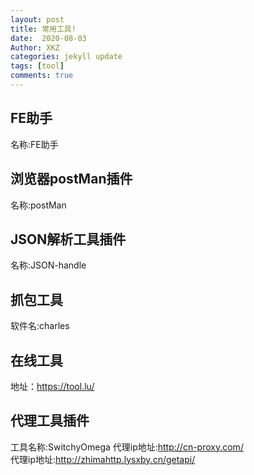 ```yaml
---
layout: post
title: 常用工具!
date:  2020-08-03
Author: XKZ
categories: jekyll update
tags: [tool]
comments: true
---
```

## FE助手
名称:FE助手
## 浏览器postMan插件
名称:postMan
## JSON解析工具插件
名称:JSON-handle
## 抓包工具
软件名:charles
## 在线工具
地址：https://tool.lu/
## 代理工具插件
工具名称:SwitchyOmega 
代理ip地址:http://cn-proxy.com/      
代理ip地址:http://zhimahttp.lysxby.cn/getapi/     